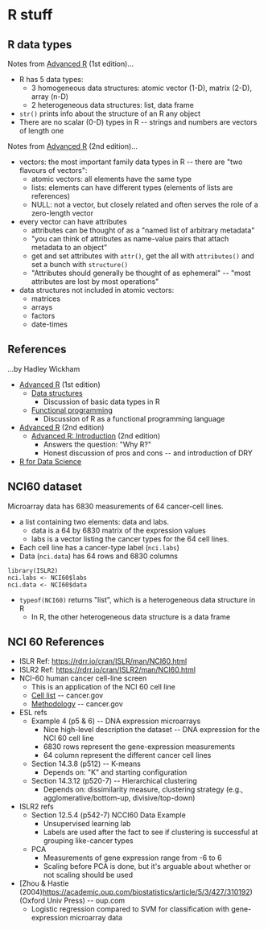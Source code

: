 # R stuff

## R data types

Notes from [Advanced R](http://adv-r.had.co.nz/) (1st edition)...

* R has 5 data types:
  * 3 homogeneous data structures: atomic vector (1-D), matrix (2-D), array (n-D)
  * 2 heterogeneous data structures: list, data frame
* `str()` prints info about the structure of an R any object
* There are no scalar (0-D) types in R -- strings and numbers are vectors of length one

Notes from [Advanced R](https://adv-r.hadley.nz/introduction.html) (2nd edition)...

* vectors: the most important family data types in R -- there are "two flavours of vectors":
  * atomic vectors: all elements have the same type
  * lists: elements can have different types (elements of lists are references)
  * NULL: not a vector, but closely related and often serves the role of a zero-length vector
* every vector can have attributes
  * attributes can be thought of as a "named list of arbitrary metadata"
  * "you can think of attributes as name-value pairs that attach metadata to an object"
  * get and set attributes with `attr()`, get the all with `attributes()` and set a bunch with `structure()`
  * "Attributes should generally be thought of as ephemeral" -- "most attributes are lost by most operations"
* data structures not included in atomic vectors:
  * matrices
  * arrays
  * factors
  * date-times

## References

...by Hadley Wickham

* [Advanced R](http://adv-r.had.co.nz/) (1st edition)
  * [Data structures](http://adv-r.had.co.nz/Data-structures.html)
    * Discussion of basic data types in R
  * [Functional programming](http://adv-r.had.co.nz/Functional-programming.html#functional-programming)
    * Discussion of R as a functional programming language
* [Advanced R](https://adv-r.hadley.nz/introduction.html) (2nd edition)
  * [Advanced R: Introduction](https://adv-r.hadley.nz/introduction.html) (2nd edition)
    * Answers the question: "Why R?"
    * Honest discussion of pros and cons -- and introduction of DRY
* [R for Data Science](https://r4ds.had.co.nz/)

## NCI60 dataset

Microarray data has 6830 measurements of 64 cancer-cell lines.

* a list containing two elements: data and labs.
  * data is a 64 by 6830 matrix of the expression values
  * labs is a vector listing the cancer types for the 64 cell lines.
* Each cell line has a cancer-type label (`nci.labs`)
* Data (`nci.data`) has 64 rows and 6830 columns

```
library(ISLR2)
nci.labs <- NCI60$labs
nci.data <- NCI60$data
```

* `typeof(NCI60)` returns "list", which is a heterogeneous data structure in R
  * In R, the other heterogeneous data structure is a data frame

## NCI 60 References

* ISLR Ref: https://rdrr.io/cran/ISLR/man/NCI60.html
* ISLR2 Ref: https://rdrr.io/cran/ISLR2/man/NCI60.html
* NCI-60 human cancer cell-line screen
  * This is an application of the NCI 60 cell line
  * [Cell list](https://dtp.cancer.gov/discovery_development/nci-60/cell_list.htm) -- cancer.gov
  * [Methodology](https://dtp.cancer.gov/discovery_development/nci-60/methodology.htm) -- cancer.gov 
* ESL refs
  * Example 4 (p5 & 6) -- DNA expression microarrays
    * Nice high-level description the dataset -- DNA expression for the NCI 60 cell line
    * 6830 rows represent the gene-expression measurements
    * 64 column represent the different cancer cell lines
  * Section 14.3.8 (p512) -- K-means
    * Depends on: "K" and starting configuration
  * Section 14.3.12 (p520-7) -- Hierarchical clustering
    * Depends on: dissimilarity measure, clustering strategy (e.g., agglomerative/bottom-up, divisive/top-down)
* ISLR2 refs
  * Section 12.5.4 (p542-7) NCCI60 Data Example
    * Unsupervised learning lab
    * Labels are used after the fact to see if clustering is successful at grouping like-cancer types
  * PCA
    * Measurements of gene expression range from -6 to 6
    * Scaling before PCA is done, but it's arguable about whether or not scaling should be used
* [Zhou & Hastie (2004)https://academic.oup.com/biostatistics/article/5/3/427/310192) (Oxford Univ Press) -- oup.com
  * Logistic regression compared to SVM for classification with gene-expression microarray data
